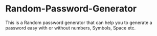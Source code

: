 # Random-Password-Generator

This is a Random password generator that can help you to generate a password easy with or without numbers, Symbols, Space etc.   
